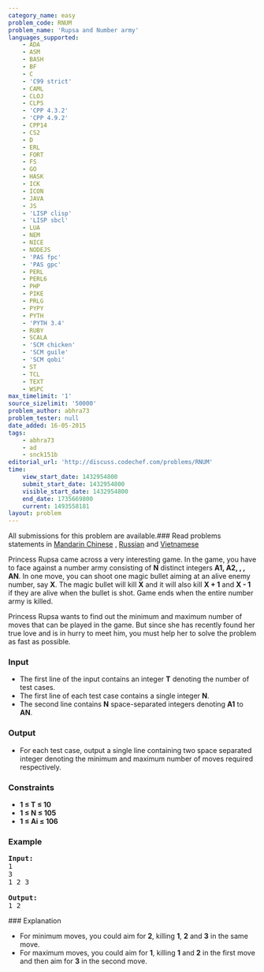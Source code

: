 ```yaml
---
category_name: easy
problem_code: RNUM
problem_name: 'Rupsa and Number army'
languages_supported:
    - ADA
    - ASM
    - BASH
    - BF
    - C
    - 'C99 strict'
    - CAML
    - CLOJ
    - CLPS
    - 'CPP 4.3.2'
    - 'CPP 4.9.2'
    - CPP14
    - CS2
    - D
    - ERL
    - FORT
    - FS
    - GO
    - HASK
    - ICK
    - ICON
    - JAVA
    - JS
    - 'LISP clisp'
    - 'LISP sbcl'
    - LUA
    - NEM
    - NICE
    - NODEJS
    - 'PAS fpc'
    - 'PAS gpc'
    - PERL
    - PERL6
    - PHP
    - PIKE
    - PRLG
    - PYPY
    - PYTH
    - 'PYTH 3.4'
    - RUBY
    - SCALA
    - 'SCM chicken'
    - 'SCM guile'
    - 'SCM qobi'
    - ST
    - TCL
    - TEXT
    - WSPC
max_timelimit: '1'
source_sizelimit: '50000'
problem_author: abhra73
problem_tester: null
date_added: 16-05-2015
tags:
    - abhra73
    - ad
    - snck151b
editorial_url: 'http://discuss.codechef.com/problems/RNUM'
time:
    view_start_date: 1432954800
    submit_start_date: 1432954800
    visible_start_date: 1432954800
    end_date: 1735669800
    current: 1493558181
layout: problem
---
```

All submissions for this problem are available.###  Read problems statements in [Mandarin Chinese](http://www.codechef.com/download/translated/SNCK151B/mandarin/RNUM.pdf) , [Russian](http://www.codechef.com/download/translated/SNCK151B/russian/RNUM.pdf) and [Vietnamese](http://www.codechef.com/download/translated/SNCK151B/vietnamese/RNUM.pdf)

Princess Rupsa came across a very interesting game. In the game, you have to face against a number army consisting of **N** distinct integers **A1, A2, , , AN**. In one move, you can shoot one magic bullet aiming at an alive enemy number, say **X**. The magic bullet will kill **X** and it will also kill **X + 1** and **X - 1** if they are alive when the bullet is shot. Game ends when the entire number army is killed.

Princess Rupsa wants to find out the minimum and maximum number of moves that can be played in the game. But since she has recently found her true love and is in hurry to meet him, you must help her to solve the problem as fast as possible.

### Input

- The first line of the input contains an integer **T** denoting the number of test cases.
- The first line of each test case contains a single integer **N**.
- The second line contains **N** space-separated integers denoting **A1** to **AN**.

### Output

- For each test case, output a single line containing two space separated integer denoting the minimum and maximum number of moves required respectively.

### Constraints

- **1 ≤ T ≤ 10**
- **1 ≤ N ≤ 105**
- **1 ≤ Ai ≤ 106**

### Example

<pre><b>Input:</b>
1
3
1 2 3

<b>Output:</b>
1 2
</pre>### Explanation

- For minimum moves, you could aim for **2**, killing **1**, **2** and **3** in the same move.
- For maximum moves, you could aim for **1**, killing **1** and **2** in the first move and then aim for **3** in the second move.
